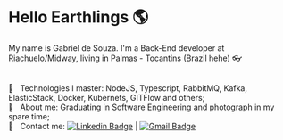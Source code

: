 # Hello Earthlings :earth_americas:

My name is Gabriel de Souza. I'm a Back-End developer at Riachuelo/Midway, living in Palmas - Tocantins (Brazil hehe) :eyeglasses:

<br/> :crystal_ball: &nbsp; Technologies I master: NodeJS, Typescript, RabbitMQ, Kafka, ElasticStack, Docker, Kubernets, GITFlow and others;
<br/> :gem: &nbsp; About me: Graduating in Software Engineering and photograph in my spare time;
<br/> :email: &nbsp; Contact me: [![Linkedin Badge](https://img.shields.io/badge/-GabrielSouza-blue?style=flat-square&logo=Linkedin&logoColor=white&link=https://www.linkedin.com/in/Gsouzap/)](https://www.linkedin.com/in/gabriel-de-souza-pinto-a439a31b0/) 
| 
[![Gmail Badge](https://img.shields.io/badge/-gsouzap.dev@gmail.com-c14438?style=flat-square&logo=Gmail&logoColor=white&link=mailto:gsouzap.dev@gmail.com)](mailto:gsouzap.dev@gmail.com)

